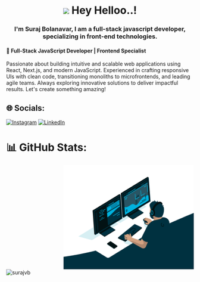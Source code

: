<h1 align="center"><img src="https://emojis.slackmojis.com/emojis/images/1531849430/4246/blob-sunglasses.gif?1531849430" width="30"/> Hey Helloo..!</h1>



<h3 align="center"> I'm Suraj Bolanavar, I am a full-stack javascript developer, specializing in front-end technologies.</h3>

<h4>🌟 Full-Stack JavaScript Developer | Frontend Specialist </h4>
<p>Passionate about building intuitive and scalable web applications using React, Next.js, and modern JavaScript. Experienced in crafting responsive UIs with clean code, transitioning monoliths to microfrontends, and leading agile teams. Always exploring innovative solutions to deliver impactful results. Let's create something amazing!</p>

## 🌐 Socials:
[![Instagram](https://img.shields.io/badge/Instagram-%23E4405F.svg?logo=Instagram&logoColor=white)](https://www.instagram.com/suraj_bolanavar/) [![LinkedIn](https://img.shields.io/badge/LinkedIn-%230077B5.svg?logo=linkedin&logoColor=white)](https://www.linkedin.com/in/suraj-bolanavar/) 



# 📊 GitHub Stats:

<div align="right">
<img align="right" alt="GIF" src="https://github.com/surajvb/surajvb/blob/master/code.gif?raw=true" width="350" height="280" />
<!-- <img align="right" alt="reviews" src="https://komarev.com/ghpvc/?username=surajvb&label=REVIEWS" width="350"/> -->
</div>


<div align="left">
<img align="left" src="https://github-readme-streak-stats.herokuapp.com/?user=surajvb&theme=dark" alt="surajvb" width="450" height="280"/> <br/>
</div>







